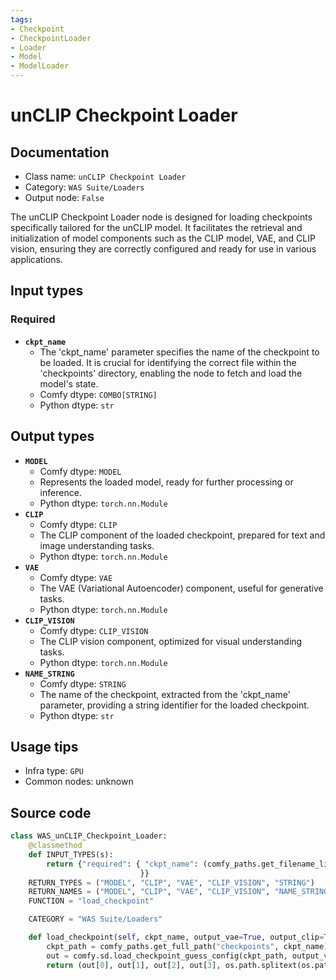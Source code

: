 ```yaml
---
tags:
- Checkpoint
- CheckpointLoader
- Loader
- Model
- ModelLoader
---
```


# unCLIP Checkpoint Loader
## Documentation
- Class name: `unCLIP Checkpoint Loader`
- Category: `WAS Suite/Loaders`
- Output node: `False`

The unCLIP Checkpoint Loader node is designed for loading checkpoints specifically tailored for the unCLIP model. It facilitates the retrieval and initialization of model components such as the CLIP model, VAE, and CLIP vision, ensuring they are correctly configured and ready for use in various applications.
## Input types
### Required
- **`ckpt_name`**
    - The 'ckpt_name' parameter specifies the name of the checkpoint to be loaded. It is crucial for identifying the correct file within the 'checkpoints' directory, enabling the node to fetch and load the model's state.
    - Comfy dtype: `COMBO[STRING]`
    - Python dtype: `str`
## Output types
- **`MODEL`**
    - Comfy dtype: `MODEL`
    - Represents the loaded model, ready for further processing or inference.
    - Python dtype: `torch.nn.Module`
- **`CLIP`**
    - Comfy dtype: `CLIP`
    - The CLIP component of the loaded checkpoint, prepared for text and image understanding tasks.
    - Python dtype: `torch.nn.Module`
- **`VAE`**
    - Comfy dtype: `VAE`
    - The VAE (Variational Autoencoder) component, useful for generative tasks.
    - Python dtype: `torch.nn.Module`
- **`CLIP_VISION`**
    - Comfy dtype: `CLIP_VISION`
    - The CLIP vision component, optimized for visual understanding tasks.
    - Python dtype: `torch.nn.Module`
- **`NAME_STRING`**
    - Comfy dtype: `STRING`
    - The name of the checkpoint, extracted from the 'ckpt_name' parameter, providing a string identifier for the loaded checkpoint.
    - Python dtype: `str`
## Usage tips
- Infra type: `GPU`
- Common nodes: unknown


## Source code
```python
class WAS_unCLIP_Checkpoint_Loader:
    @classmethod
    def INPUT_TYPES(s):
        return {"required": { "ckpt_name": (comfy_paths.get_filename_list("checkpoints"), ),
                             }}
    RETURN_TYPES = ("MODEL", "CLIP", "VAE", "CLIP_VISION", "STRING")
    RETURN_NAMES = ("MODEL", "CLIP", "VAE", "CLIP_VISION", "NAME_STRING")
    FUNCTION = "load_checkpoint"

    CATEGORY = "WAS Suite/Loaders"

    def load_checkpoint(self, ckpt_name, output_vae=True, output_clip=True):
        ckpt_path = comfy_paths.get_full_path("checkpoints", ckpt_name)
        out = comfy.sd.load_checkpoint_guess_config(ckpt_path, output_vae=True, output_clip=True, output_clipvision=True, embedding_directory=comfy_paths.get_folder_paths("embeddings"))
        return (out[0], out[1], out[2], out[3], os.path.splitext(os.path.basename(ckpt_name))[0])

```
